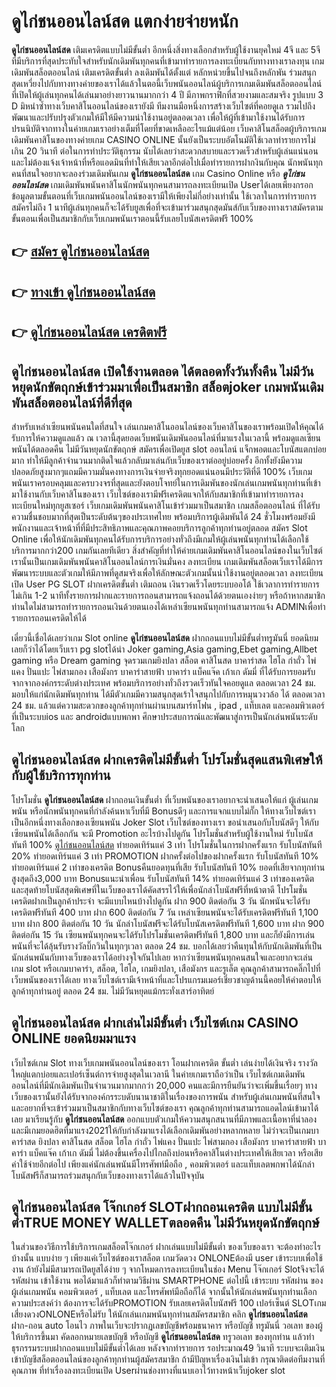 # ดูไก่ชนออนไลน์สด  แตกง่ายจ่ายหนัก

**ดูไก่ชนออนไลน์สด** เติมเครดิตแบบไม่มีขั้นต่ำ  อีกหนึ่งสิ่งทางเลือกสำหรับผู้ใช้งานยุคใหม่ 4จี และ 5จี ที่มีบริการที่สุดประทับใจสำหรับนักเดิมพันทุกคนที่เข้ามาทำรายการลงทะเบียนกับทางทางเราลงทุน เกมเดิมพันสล็อตออนไลน์ เติมเครดิตขั้นต่ำ ลงเดิมพันได้ตั้งแต่ หลักหน่วยขึ้นไปจนถึงหลักพัน ร่วมสนุก สุดเหวี่ยงไปกับทางทางค่ายของเราได้แล้วในตอนี้เว็บพนันออนไลน์ผู้บริการเกมเดิมพันสล็อตออนไลน์ที่เปิดให้ผู้เล่นทุกคนได้เล่นมาอย่างยาวนานมากกว่า 4 ปี มีภาพกราฟิกที่สวยงามและสมจริง รูปแบบ 3 D
มิหนำซ้ำทางเว็บคาสิโนออนไลน์ของเรายังมี ทีมงานมือหนึ่งการสร้างเว็บไซต์ที่คอยดูเล  รวมไปถึงพัฒนาและปรับปรุงตัวเกมให้มีให้มีความน่าใช้งานอยู่ตลอดเวลา เพื่อให้ผู้ที่เข้ามาใช้งานได้รับการปรนนิบัติจากทางในค่ายเกมเราอย่างเต็มที่โดยที่ขาดเหลืออะไรแม้แต่น้อย เว็บคาสิโนสล็อตผู้บริการเกมเดิมพันคาสิโนของทางค่ายเกม CASINO ONLINE นั้นยังเป็นระบบอัตโนมัติใช้เวลาทำรายการไม่เกิน 20 วินาที ต่อในการทำประวัติธุกรรม นับได้เลยว่าสะดวกสบายและรวดเร็วสำหรับผู้เล่นแน่นอนและไม่ต้องแจ้งเจ้าหน้าที่หรือแอดมินที่ทำให้เสียเวลาอีกต่อไปเมื่อทำรายการฝากงินกับคุณ
นักพนันทุกคนที่สนใจอยากจะลองร่วมเดิมพันเกม **ดูไก่ชนออนไลน์สด** เกม Casino Online หรือ ***ดูไก่ชนออนไลน์สด*** เกมเดิมพันพนันคาสิโนนักพนันทุกคนสามารถลงทะเบียนเปิด Userได้เลยเพียงกรอกข้อมูลตามขั้นตอนที่เว็บเกมพนันออนไลน์ของเรามีให้เพียงไม่กี่อย่างเท่านั้น ใช้เวลาในการทำรายการสมัครไม่ถึง 1 นาทีผู้เล่นทุกคนก็จะได้รับยูสเพื่อที่จะเข้ามาร่วมสนุกสุดมันส์กับเว็บของทางเราสมัครตามขั้นตอนเพื่อเป็นสมาชิกกับเว็บเกมพนันเราตอนนี้รับเลยโบนัสเครดิตฟรี 100%

## 👉 [สมัคร ดูไก่ชนออนไลน์สด](https://archa888.com/)
## 👉 [ทางเข้า ดูไก่ชนออนไลน์สด](https://archa888.com/)
## 👉 [ดูไก่ชนออนไลน์สด เครดิตฟรี](https://archa888.com/)

## ดูไก่ชนออนไลน์สด เปิดใช้งานตลอด ได้ตลอดทั้งวันทั้งคืน ไม่มีวันหยุดนักขัตฤกษ์เข้าร่วมมาเพื่อเป็นสมาชิก สล็อตjoker เกมพนันเดิมพันสล็อตออนไลน์ที่ดีที่สุด

สำหรับเหล่าเซียนพนันคนใดที่สนใจ เล่นเกมคาสิโนออนไลน์ของเว็บคาสิโนของเราพร้อมเปิดให้คุณได้รับการให้ความดูแลแล้ว ณ เวลานี้สุดยอดเว็บพนันเดิมพันออนไลน์ที่มาแรงในเวลานี้ พร้อมดูแลเซียนพนันได้ตลอดคืน ไม่มีวันหยุดนักขัตฤกษ์ สมัครเพื่อเปิดยูส slot ออนไลน์ แจ็กพอตและโบนัสแตกบ่อยมาก ทำให้มีลูกค้าจำนวนมากติดใจแล้วกลับมาเล่นกับเว็บของเราต่ออยู่บ่อยครั้ง อีกทั้งยังมีความปลอดภัยสูงมากๆแถมมีความมั่นคงทางการเงินจ่ายจริงทุกยอดแน่นอนมีประวัติที่ดี 100% เว็บเกมพนันเราครอบคลุมและครบวงจรที่สุดและยังตอบโจทย์ในการเดิมพันของนักเล่นเกมพนันทุกท่านที่เข้ามาใช้งานกับเว็บคาสิโนของเรา
เว็บไซต์ของเรามีฟรีเครดิตแจกให้กับสมาชิกที่เข้ามาทำรายการลงทะเบียนใหม่ทุกยูสเซอร์ เว็บเกมเดิมพันพนันคาสิโนเข้าร่วมมาเป็นสมาชิก เกมสล็อตออนไลน์ ที่ได้รับความชื่นชอบมากที่สุดเป็นระดับต้นๆของประเทศไทย พร้อมบริการผู้เดิมพันได้ 24 ชั่วโมงพร้อมยังมีพนักงานและเจ้าหน้าที่ที่มีประสิทธิภาพและคุณภาพคอยบริการลูกค้าทุกท่านอยู่ตลอด สมัคร Slot Online เพื่อให้นักเดิมพันทุกคนได้รับการบริการอย่างทั่วถึงมีเกมให้ผู้เล่นพนันทุกท่านได้เลือกใช้บริการมากกว่า200 เกมกันเลยทีเดียว
สิ่งสำคัญที่ทำให้ค่ายเกมเดิมพันคาสิโนออนไลน์ของในเว็บไซต์เรานั้นเป็นเกมเดิมพันพนันคาสิโนออนไลน์การเงินมั่นคง ลงทะเบียน  เกมเดิมพันสล็อตเว็บเราได้มีการพัฒนาระบบและตัวเกมให้มีภาพที่ดูสมจริงเพื่อให้ลักษณะตัวเกมนั้นน่าใช้งานอยู่ตลอดเวลา ลงทะเบียนเปิด User  PG SLOT ฝากเครดิตขั้นต่ำ เติมถอน เงินรวดเร็วโดยระบบออโต้ ใช้เวลาการทำรายการไม่เกิน 1-2 นาทีทั้งรายการฝากและรายการถอนสามารถแจ้งถอนได้ด้วยตนเองง่ายๆ หรือถ้าหากสมาชิกท่านใดไม่สามารถทำรายการถอนเงินด้วยตนเองได้เหล่าเซียนพนันทุกท่านสามารถแจ้ง ADMINเพื่อทำรายการถอนเครดิตให้ได้

เดี๋ยวนี้เชื่อได้เลยว่าเกม Slot online **ดูไก่ชนออนไลน์สด** ฝากถอนแบบไม่มีขั้นต่ำทรูมันนี่ ยอดนิยมเลยก็ว่าได้โดยเว็บเรา pg slotได้นำ  Joker gaming,Asia gaming,Ebet gaming,Allbet gaming หรือ Dream gaming จุดรวมเกมยิงปลา สล็อต คาสิโนสด บาคาร่าสด ไฮโล กำถั่ว ไพ่แคง ปั่นแปะ ไพ่สามกอง เสือมังกร บาคาร่าสายฟ้า บาคาร่า แบ็คแจ๊ค เก้าเก ดัมมี่ ที่ได้รับการยอมรับจากจากองค์กรระดับต่างประเทศ พร้อมบริการอย่างทั่วถึงรวดเร็วทันใจคอยดูแล ตลอดเวลา 24 ชม. มอบให้แก่นักเดิมพันทุกท่าน ได้มีตัวเกมมีความสนุกสุดเร้าใจสนุกไปกับการหมุนวงวล้อ ได้ ตลอดเวลา 24 ชม. แล้วแต่ความสะดวกของลูกค้าทุกท่านผ่านบนสมาร์ทโฟน , ipad , แท็บเลต และคอมพิวเตอร์ที่เป็นระบบios และ androidแบบพกพา ศึกษาประสบการณ์และพัฒนาสู่การเป็นนักเล่นพนันระดับโลก

## ดูไก่ชนออนไลน์สด ฝากเครดิตไม่มีขั้นต่ำ โปรโมชั่นสุดแสนพิเศษให้กับผู้ใช้บริการทุกท่าน

โปรโมชั่น **ดูไก่ชนออนไลน์สด** ฝากถอนเงินขั้นต่ำ ที่เว็บพนันของเราอยากจะนำเสนอให้แก่  ผู้เล่นเกมพนัน หรือนักพนันทุกคนที่กำลังค้นหาเว็บที่มี Bonusดีๆ และการแจกแบบไม่กั๊ก ให้ทางเว็บไซต์เราเป็นอีกหนึ่งทางเลือกของเซียนพนัน Joker Slot เว็บไซต์ของทางเรา ขอนำเสนอกับโบนัสดีๆ ให้กับเซียนพนันได้เลือกกัน จะมี Promotion อะไรบ้างไปดูกัน
โปรโมชั่นสำหรับผู้ใช้งานใหม่ รับโบนัสทันที 100% [ดูไก่ชนออนไลน์สด](https://archa888.com/) ทำยอดเทิร์นแค่ 3 เท่า
โปรโมชั่นในการฝากครั้งแรก รับโบนัสทันที 20% ทำยอดเทิร์นแค่ 3 เท่า
 PROMOTION ฝากครั้งต่อไปของฝากครั้งแรก รับโบนัสทันที 10% ทำยอดเทิร์นแค่ 2 เท่าของเครดิต
Bonusคืนยอดทุนที่เสีย รับโบนัสทันที 10% ยอดที่เสียจากทุกท่าน สูงสุดถึง3,000 บาท
Bonusแนะนำเพื่อน รับโบนัสทันที 14% ทำยอดเทิร์นแค่ 3 เท่าของเครดิต
และสุดท้ายโบนัสสุดพิเศษที่ในเว็บของเราได้คัดสรรไว้ให้เพื่อนักล่าโบนัสฟรีที่หน้าตาดี โปรโมชั่นเครดิตฝากเป็นลูกค้าประจำ จะมีแบบไหนบ้างไปดูกัน
ฝาก 900 ติดต่อกัน 3 วัน นักพนันจะได้รับเครดิตฟรีทันที 400 บาท
ฝาก 600 ติดต่อกัน 7 วัน เหล่าเซียนพนันจะได้รับเครดิตฟรีทันที 1,100 บาท
ฝาก 800 ติดต่อกัน 10 วัน นักล่าโบนัสฟรีจะได้รับโบนัสเครดิตฟรีทันที 1,600 บาท
ฝาก 900 ติดต่อกัน 15 วัน เซียนพนันทุกคนจะได้รับโปรโมชั่นเครดิตฟรีทันที 1,800 บาท
และก็ยังมีการเล่นพนันที่จะได้ลุ้นรับรางวัลบิ๊กวินในทุกๆเวลา ตลอด 24 ชม. บอกได้เลยว่าคืนทุนให้กับนักเดิมพันที่เป็นนักเล่นพนันกับทางเว็บของเราได้อย่างจุใจกันไปเลย หากว่าเซียนพนันทุกคนสนใจและอยากจะเล่น เกม slot  หรือเกมบาคาร่า, สล็อต, ไฮโล, เกมยิงปลา, เสือมังกร และรูเล็ต คุณลูกค้าสามารถคลิ๊กไปที่เว็บพนันของเราได้เลย ทางเว็บไซต์เรามีเจ้าหน้าที่และโปรแกรมเมอร์เชี่ยวชาญด้านนี้คอยให้คำตอบให้ลูกค้าทุกท่านอยู่ ตลอด 24 ชม. ไม่มีวันหยุดแม้กระทั่งเสาร์อาทิตย์

## ดูไก่ชนออนไลน์สด ฝากเล่นไม่มีขั้นต่ำ  เว็บไซต์เกม CASINO ONLINE ยอดนิยมมาแรง

เว็บไซต์เกม Slot ทางเว็บเกมพนันออนไลน์ของเรา โอนฝากเครดิต ขั้นต่ำ เล่นง่ายได้เงินจริง รางวัลใหญ่แตกบ่อยและเปอร์เซ็นต์การจ่ายสูงสุดในเวลานี ในค่ายเกมเราถือว่าเป็น เว็บไซต์เกมเดิมพันออนไลน์ที่มีนักเดิมพันเป็นจำนวนมากมากกว่า 20,000 คนและมีการยืนยันว่าจะเพิ่มขึ้นเรื่อยๆ ทางเว็บของเรานั้นยังได้รับจากองค์กรระบดับนานาชาติในเรื่องของการพนัน สำหรับผู้เล่นเกมพนันที่สนใจและอยากที่จะเข้าร่วมมาเป็นสมาชิกกับทางเว็บไซต์ของเรา คุณลูกค้าทุกท่านสามารถแอดไลน์เข้ามาได้เลย
	มาเรียนรู้กับ **ดูไก่ชนออนไลน์สด** ออกแบบตัวเกมให้ความสนุกสนานที่มีภาพและเนื้อหาที่น่าลอง และมีเกมยอดฮิตที่มาแรง2021ให้กับกำลังมาแรงได้เลือกเดิมพันอย่างหลากหลาย  ไม่ว่าจะเป็นเกมบาคาร่าสด ยิงปลา คาสิโนสด สล็อต ไฮโล กำถั่ว ไพ่แคง ปั่นแปะ ไพ่สามกอง เสือมังกร บาคาร่าสายฟ้า บาคาร่า แบ็คแจ๊ค เก้าเก ดัมมี่ ไม่ต้องขึ้นเครื่องไปไกลถึงบ่อนหรือคาสิโนต่างประเทศให้เสียเวลา หรือเสียค่าใช้จ่ายอีกต่อไป เพียงแค่นักเล่นพนันมีโทรศัพท์มือถือ , คอมพิวเตอร์ และแท็บเลตพกพาได้นักล่าโบนัสฟรีก็สามารถร่วมสนุกกับเว็บของทางเราได้แล้วในปัจจุบัน

## ดูไก่ชนออนไลน์สด โจ๊กเกอร์ SLOTฝากถอนเครดิต แบบไม่มีขั้นต่ำTRUE MONEY WALLETตลอดคืน ไม่มีวันหยุดนักขัตฤกษ์

ในส่วนของวิธีการใช้บริการเกมสล็อตโจ๊กเกอร์ ฝากเล่นแบบไม่มีขั้นต่ำ ของเว็บของเรา จะต้องทำอะไรบ้างนั้น แบบง่าย ๆ เพียงแค่เว็บไซต์ของเราสล็อต เกมวัดดวง ONLONEต้องมี user เข้าระบบเพื่อใช้งาน ถ้ายังไม่มีสามารถเปิดยูสได้ง่าย ๆ จากโหมดการลงทะเบียนในช่อง Menu โจ๊กเกอร์ Slotจึงจะได้ รหัสผ่าน เข้าใช้งาน พอได้มาแล้วก็ทำตามวิธีผ่าน SMARTPHONE ต่อไปนี้
เข้าระบบ รหัสผ่าน  ของผู้เล่นเกมพนัน คอมพิวเตอร์ , แท็บเลต และโทรศัพท์มือถือก็ได้
จากนั้นให้นักเล่นพนันทุกท่านเลือกความประสงค์ว่า ต้องการจะได้รับPROMOTION รับเลยเครดิตโบนัสฟรี 100 เปอร์เซ็นต์  SLOTเกมเสี่ยงดวงONLONEหรือไม่รับ
ให้นักเล่นเกมพนันทุกท่านสมัครสมาชิก คลิก **ดูไก่ชนออนไลน์สด** ฝาก-ถอน auto โอนไว ภาพในเว็บจะปรากฏเลขบัญชีพร้อมธนาคาร หรือบัญชี ทรูมันนี่ วอเลท ของผู้ให้บริการขึ้นมา
คัดลอกหมายเลขบัญชี หรือบัญชี **ดูไก่ชนออนไลน์สด** ทรูวอเลท ของทุกท่าน แล้วทำธุรกรรมระบบฝากถอนแบบไม่มีขั้นต่ำได้เลย
หลังจากทำรายการ รอประมาณ49 วินาที ระบบจะเติมเงินเข้าบัญชีสล็อตออนไลน์ของลูกค้าทุกท่านผู้สมัครสมาชิก
ถ้ามีปัญหาเรื่องเงินไม่เข้า กรุณาติดต่อทีมงานที่คุณภาพ ที่ทำเรื่องลงทะเบียนเปิด Userผ่านช่องทางที่แนบเอาไว้ทางหน้าเว็บjoker slot


